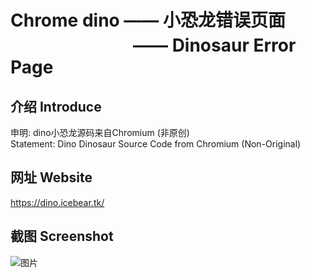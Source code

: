 # Chrome dino —— 小恐龙错误页面<br>　　　　　　　—— Dinosaur Error Page

## 介绍 Introduce
申明: dino小恐龙源码来自Chromium (非原创)<br>
Statement: Dino Dinosaur Source Code from Chromium (Non-Original)

## 网址 Website
https://dino.icebear.tk/

## 截图 Screenshot
![图片](https://user-images.githubusercontent.com/93495737/148634980-d5e399a6-2076-4281-b37f-9cf35f79e7e3.png)
